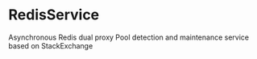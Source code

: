 # RedisService
Asynchronous  Redis dual proxy Pool detection and maintenance service based on StackExchange
